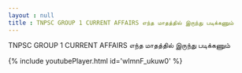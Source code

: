 ```yaml
---
layout : null
title : TNPSC GROUP 1 CURRENT AFFAIRS எந்த மாதத்தில் இருந்து படிக்கணும்
---
```


TNPSC GROUP 1 CURRENT AFFAIRS எந்த மாதத்தில் இருந்து படிக்கணும்



{% include youtubePlayer.html id='wlmnF_ukuw0' %}

